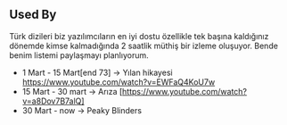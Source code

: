 ## Used By

Türk dizileri biz yazılımcıların en iyi dostu özellikle tek başına kaldığınız dönemde kimse kalmadığında
2 saatlik müthiş bir izleme oluşuyor. Bende benim listemi paylaşmayı planlıyorum.

- 1 Mart - 15 Mart[end 73] -> Yılan hikayesi https://www.youtube.com/watch?v=EWFaQ4KoU7w
- 15 Mart - 30 mart -> Arıza [https://www.youtube.com/watch?v=a8Dov7B7alQ]
- 30 Mart - now -> Peaky Blinders 
